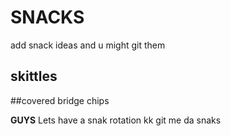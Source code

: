 # SNACKS
add snack ideas and u might git them
## skittles
##covered bridge chips

**GUYS**
Lets have a snak rotation kk git me da snaks
